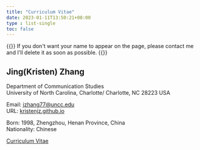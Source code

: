 ```yaml
---
title: "Curriculum Vitae"
date: 2023-01-11T13:50:21+08:00
type : list-single
toc: false
---
```

{{<block class="note">}}
If you don't want your name to appear on the page, please contact me and I'll delete it as soon as possible.
{{<end>}}

## Jing(Kristen) Zhang

Department of Communication Studies\
University of North Carolina, Charlotte/
Charlotte, NC 28223 USA

Email: jzhang77@uncc.edu\
URL: [kristenjz.github.io](https://kristenjz.github.io/)

Born: 1998, Zhengzhou, Henan Province, China\
Nationality: Chinese

[Curriculum Vitae](https://kristenjz.github.io/file/Kristen_Academic_CV.pdf)

